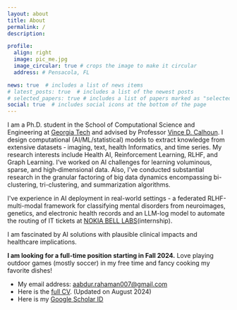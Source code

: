 ```yaml
---
layout: about
title: About
permalink: /
description:

profile:
  align: right
  image: pic_me.jpg
  image_circular: true # crops the image to make it circular
  address: # Pensacola, FL

news: true  # includes a list of news items
# latest_posts: true  # includes a list of the newest posts
# selected_papers: true # includes a list of papers marked as "selected={true}"
social: true  # includes social icons at the bottom of the page
---
```


I am a Ph.D. student in the School of Computational Science and Engineering at [Georgia Tech](https://cse.gatech.edu/) and advised by Professor [Vince D. Calhoun](https://scholar.google.com/citations?user=WNOoGKIAAAAJ&hl=en). I design computational (AI/ML/statistical) models to extract knowledge from extensive datasets ‑ imaging, text, health Informatics, and time series. My research interests include Health AI, Reinforcement Learning, RLHF, and Graph Learning. I’ve worked on AI challenges for learning voluminous, sparse, and high‑dimensional data. Also, I've conducted substantial research in the granular factoring of big data dynamics encompassing bi-clustering, tri-clustering, and summarization algorithms. 

I've experience in AI deployment in real-world settings - a federated RLHF-multi-modal framework for classifying mental disorders from neuroimages, genetics, and electronic health records and an LLM-log model to automate the routing of IT tickets at [NOKIA BELL LABS](https://www.bell-labs.com/)(internship). 

I am fascinated by AI solutions with plausible clinical impacts and healthcare implications. 

<!---
[Another intriguing aspect of my work involves leveraging neurocomputational strategies to enhance SOTA AI. To this end, my projects are instantiated to various downstream tasks, e.g., transformer-based biclustering, classification, GNN for brain network modeling, 2D bottleneck-attention-module for multi-modal fusion, and Generative modeling]:
I've been conducting my research in the Center for Translational Research in Neuroimaging and Data Science[(TReNDS)](https://trendscenter.org/) - a joint research lab with Georgia Tech, Emory, and Georgia State University led
-->

**I am looking for a full-time position starting in Fall 2024.** Love playing outdoor games (mostly soccer) in my free time and fancy cooking my favorite dishes!

* My email address: aabdur.rahaman007@gmail.com
* Here is the [full CV](CV/CV_Rahaman.pdf). (Updated on August 2024)
* Here is my [Google Scholar ID](https://scholar.google.com/citations?user=fiosWPwAAAAJ&hl=en)

